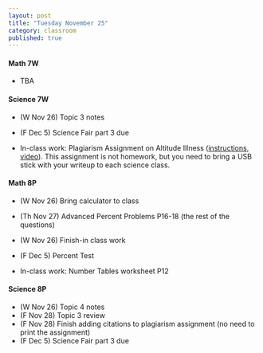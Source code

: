 ```yaml
---
layout: post
title: "Tuesday November 25"
category: classroom
published: true
---
```

#### Math 7W
* TBA

#### Science 7W
* (W Nov 26) Topic 3 notes
* (F Dec 5) Science Fair part 3 due

* In-class work: Plagiarism Assignment on Altitude Illness ([instructions](https://www.dropbox.com/s/1itp2t9bc6txllf/Plagiarism%20Assignment%20on%20altitude%20illness.pdf?dl=0), [video](http://youtu.be/KUPNCBQw4o0)). This assignment is not homework, but you need to bring a USB stick with your writeup to each science class.

#### Math 8P
* (W Nov 26) Bring calculator to class
* (Th Nov 27) Advanced Percent Problems P16-18 (the rest of the questions)
* (W Nov 26) Finish-in class work
* (F Dec 5) Percent Test

* In-class work: Number Tables worksheet P12

#### Science 8P
* (W Nov 26) Topic 4 notes
* (F Nov 28) Topic 3 review
* (F Nov 28) Finish adding citations to plagiarism assignment (no need to print the assignment)
* (F Dec 5) Science Fair part 3 due
